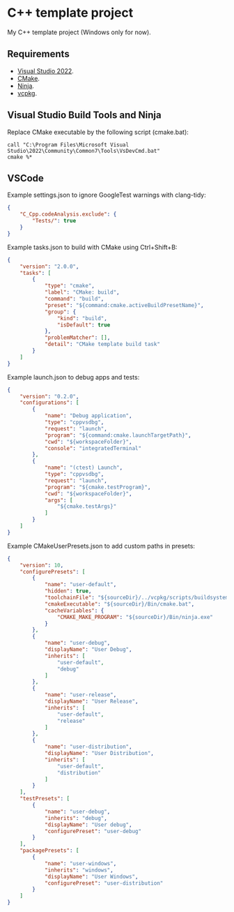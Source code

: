 # C++ template project

My C++ template project (Windows only for now).

## Requirements

* [Visual Studio 2022](https://visualstudio.microsoft.com/downloads/#remote-tools-for-visual-studio-2022).
* [CMake](https://cmake.org/download).
* [Ninja](https://ninja-build.org).
* [vcpkg](https://learn.microsoft.com/en-us/vcpkg/get_started/get-started).

## Visual Studio Build Tools and Ninja

Replace CMake executable by the following script (cmake.bat):

```shell
call "C:\Program Files\Microsoft Visual Studio\2022\Community\Common7\Tools\VsDevCmd.bat"
cmake %*
```

## VSCode

Example settings.json to ignore GoogleTest warnings with clang-tidy:

```json
{
    "C_Cpp.codeAnalysis.exclude": {
        "Tests/": true
    }
}
```

Example tasks.json to build with CMake using Ctrl+Shift+B:

```json
{
    "version": "2.0.0",
    "tasks": [
        {
            "type": "cmake",
            "label": "CMake: build",
            "command": "build",
            "preset": "${command:cmake.activeBuildPresetName}",
            "group": {
                "kind": "build",
                "isDefault": true
            },
            "problemMatcher": [],
            "detail": "CMake template build task"
        }
    ]
}
```

Example launch.json to debug apps and tests:

```json
{
    "version": "0.2.0",
    "configurations": [
        {
            "name": "Debug application",
            "type": "cppvsdbg",
            "request": "launch",
            "program": "${command:cmake.launchTargetPath}",
            "cwd": "${workspaceFolder}",
            "console": "integratedTerminal"
        },
        {
            "name": "(ctest) Launch",
            "type": "cppvsdbg",
            "request": "launch",
            "program": "${cmake.testProgram}",
            "cwd": "${workspaceFolder}",
            "args": [
                "${cmake.testArgs}"
            ]
        }
    ]
}
```

Example CMakeUserPresets.json to add custom paths in presets:

```json
{
    "version": 10,
    "configurePresets": [
        {
            "name": "user-default",
            "hidden": true,
            "toolchainFile": "${sourceDir}/../vcpkg/scripts/buildsystems/vcpkg.cmake",
            "cmakeExecutable": "${sourceDir}/Bin/cmake.bat",
            "cacheVariables": {
                "CMAKE_MAKE_PROGRAM": "${sourceDir}/Bin/ninja.exe"
            }
        },
        {
            "name": "user-debug",
            "displayName": "User Debug",
            "inherits": [
                "user-default",
                "debug"
            ]
        },
        {
            "name": "user-release",
            "displayName": "User Release",
            "inherits": [
                "user-default",
                "release"
            ]
        },
        {
            "name": "user-distribution",
            "displayName": "User Distribution",
            "inherits": [
                "user-default",
                "distribution"
            ]
        }
    ],
    "testPresets": [
        {
            "name": "user-debug",
            "inherits": "debug",
            "displayName": "User debug",
            "configurePreset": "user-debug"
        }
    ],
    "packagePresets": [
        {
            "name": "user-windows",
            "inherits": "windows",
            "displayName": "User Windows",
            "configurePreset": "user-distribution"
        }
    ]
}
```
